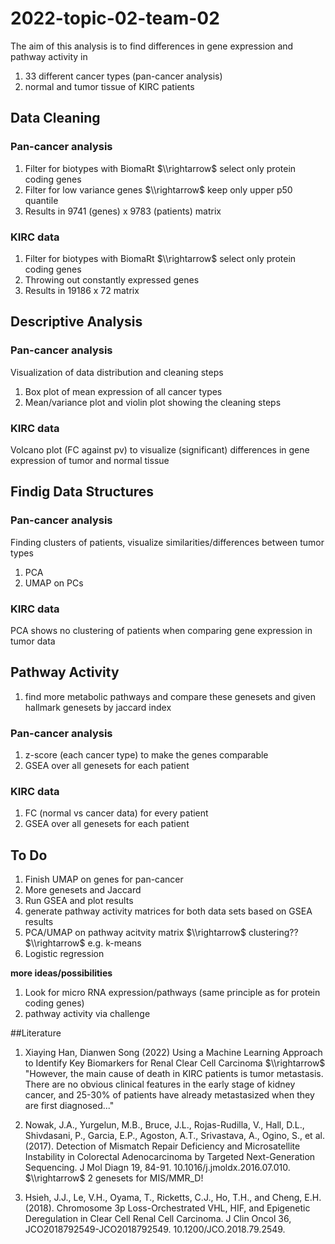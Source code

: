 # 2022-topic-02-team-02
The aim of this analysis is to find differences in gene expression and pathway activity in 
1. 33 different cancer types (pan-cancer analysis)
2. normal and tumor tissue of KIRC patients

## Data Cleaning
### Pan-cancer analysis
1. Filter for biotypes with BiomaRt $\\rightarrow$ select only protein coding genes
2. Filter for low variance genes $\\rightarrow$ keep only upper p50 quantile
3. Results in 9741 (genes) x 9783 (patients) matrix
### KIRC data
1. Filter for biotypes with BiomaRt $\\rightarrow$ select only protein coding genes
2. Throwing out constantly expressed genes
3. Results in 19186 x 72 matrix
 
## Descriptive Analysis
### Pan-cancer analysis
Visualization of data distribution and cleaning steps
1. Box plot of mean expression of all cancer types
2. Mean/variance plot and violin plot showing the cleaning steps
### KIRC data
Volcano plot (FC against pv) to visualize (significant) differences in gene expression of tumor and normal tissue

## Findig Data Structures 
### Pan-cancer analysis
Finding clusters of patients, visualize similarities/differences between tumor types
1. PCA 
2. UMAP on PCs
### KIRC data
PCA shows no clustering of patients when comparing gene expression in tumor data

## Pathway Activity
1. find more metabolic pathways and compare these genesets and given hallmark genesets by jaccard index
### Pan-cancer analysis
1. z-score (each cancer type) to make the genes comparable
2. GSEA over all genesets for each patient
### KIRC data
1. FC (normal vs cancer data) for every patient
2. GSEA over all genesets for each patient

## **To Do**
1. Finish UMAP on genes for pan-cancer
2. More genesets and Jaccard
3. Run GSEA and plot results
4. generate pathway activity matrices for both data sets based on GSEA results
5. PCA/UMAP on pathway acitvity matrix $\\rightarrow$ clustering?? $\\rightarrow$ e.g. k-means
6. Logistic regression 

**more ideas/possibilities**
1. Look for micro RNA expression/pathways (same principle as for protein coding genes)
2. pathway activity via challenge


##Literature
1. Xiaying Han, Dianwen Song (2022) Using a Machine Learning Approach to Identify Key Biomarkers for Renal Clear Cell Carcinoma
$\\rightarrow$ "However, the main cause of death in KIRC patients is tumor metastasis. There are no obvious clinical features in the early stage of kidney cancer, and 25-30% of patients have already metastasized when they are first diagnosed..."

2. Nowak, J.A., Yurgelun, M.B., Bruce, J.L., Rojas-Rudilla, V., Hall, D.L., Shivdasani, P., Garcia, E.P., Agoston, A.T., Srivastava, A., Ogino, S., et al. (2017). Detection of Mismatch Repair Deficiency and Microsatellite Instability in Colorectal Adenocarcinoma by Targeted Next-Generation Sequencing. J Mol Diagn 19, 84-91. 10.1016/j.jmoldx.2016.07.010. $\\rightarrow$ 2 genesets for MIS/MMR_D!

3. Hsieh, J.J., Le, V.H., Oyama, T., Ricketts, C.J., Ho, T.H., and Cheng, E.H. (2018). Chromosome 3p Loss-Orchestrated VHL, HIF, and Epigenetic Deregulation in Clear Cell Renal Cell Carcinoma. J Clin Oncol 36, JCO2018792549-JCO2018792549. 10.1200/JCO.2018.79.2549.




